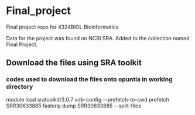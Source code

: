 # Final_project
Final project repo for 4324BIOL Bioinformatics

Data for the project was found on NCBI SRA. Added to the collection named Final Project.

## Download the files using SRA toolkit
### codes used to download the files onto opuntia in working directory
  module load sratoolkit/3.0.7
  vdb-config --prefetch-to-cwd
  prefetch SRR30633885
  fasterq-dump SRR30633885 --split-files

